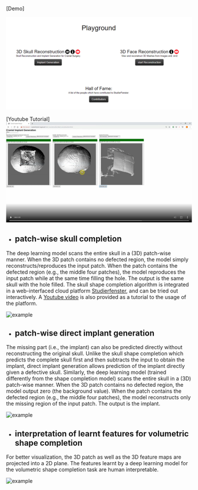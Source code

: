 [Demo]

[![Studierfenster](https://github.com/Jianningli/MIA/blob/add-license-1/images/website.PNG)](http://studierfenster.icg.tugraz.at/ "Studierfenster")

[Youtube Tutorial]
[![Skull Shape Reconstruction](https://github.com/Jianningli/MIA/blob/add-license-1/images/youtube.PNG)](https://www.youtube.com/watch?v=pt-jw8nXzgs&feature=youtu.be "Skull Shape Reconstruction")


* ## patch-wise skull completion
The deep learning model scans the entire skull in a (3D) patch-wise manner. When the 3D patch contains no defected region, the model simply reconstructs/reproduces the input patch. When the patch contains the defected region (e.g., the middle four patches), the model reproduces the input patch while at the same time filling the hole. The output is the same skull with the hole filled. The skull shape completion algorithm is integrated in a web-interfaced cloud platform [Studierfenster](http://studierfenster.tugraz.at/), and can be tried out interactively. A [Youtube video](https://www.youtube.com/watch?v=pt-jw8nXzgs&feature=youtu.be) is also provided as a tutorial to the usage of the platform. 

![example](https://github.com/li-jianning/patch-based-skull-completion/blob/master/images/patch-wise.gif)


* ## patch-wise direct implant generation
The missing part (i.e., the implant) can also be predicted directly without reconstructing the original skull. Unlike the skull shape  completion which predicts the complete skull first and then subtracts the input to obtain the implant, direct implant generation allows prediction of the implant directly given a defective skull. Similarly, the deep learning model (trained differently from the shape completion model) scans the entire skull in a (3D) patch-wise manner. When the 3D patch contains no defected region, the model output zero (the background value). When the patch contains the defected region (e.g., the middle four patches), the model reconstructs only the missing region of the input patch. The output is the implant. 
  
![example](https://github.com/li-jianning/patch-based-skull-completion/blob/master/images/patch-wise-implant.gif)


* ## interpretation of learnt features for volumetric shape completion
For better visualization, the 3D patch as well as the 3D feature maps are projected into a 2D plane. The features learnt by a deep learning model for the volumetric shape completion task are human interpretable. 

![example](https://github.com/li-jianning/patch-based-skull-completion/blob/master/images/features.png)

